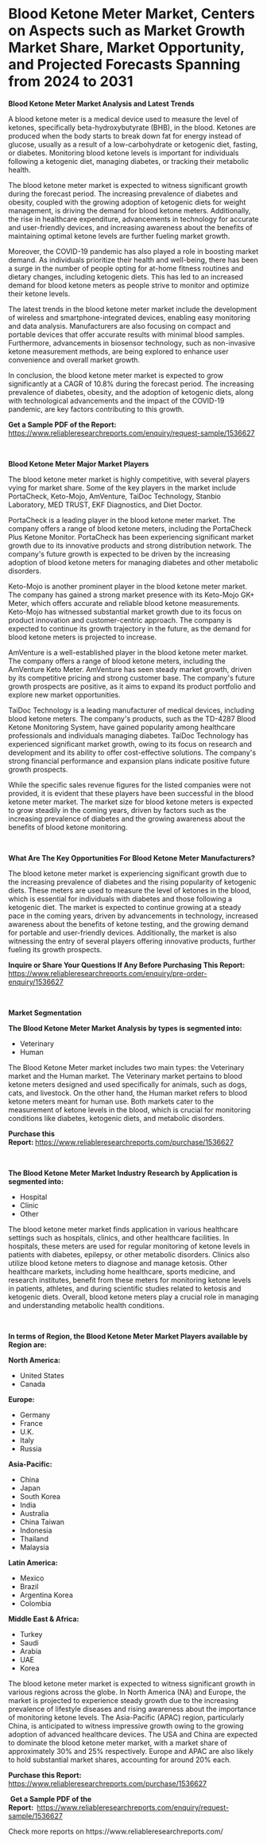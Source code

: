 <p><h1>Blood Ketone Meter Market, Centers on Aspects such as Market Growth Market Share, Market Opportunity, and Projected Forecasts Spanning from 2024 to 2031</h1></p><p><strong>Blood Ketone Meter Market Analysis and Latest Trends</strong></p>
<p><p>A blood ketone meter is a medical device used to measure the level of ketones, specifically beta-hydroxybutyrate (BHB), in the blood. Ketones are produced when the body starts to break down fat for energy instead of glucose, usually as a result of a low-carbohydrate or ketogenic diet, fasting, or diabetes. Monitoring blood ketone levels is important for individuals following a ketogenic diet, managing diabetes, or tracking their metabolic health.</p><p>The blood ketone meter market is expected to witness significant growth during the forecast period. The increasing prevalence of diabetes and obesity, coupled with the growing adoption of ketogenic diets for weight management, is driving the demand for blood ketone meters. Additionally, the rise in healthcare expenditure, advancements in technology for accurate and user-friendly devices, and increasing awareness about the benefits of maintaining optimal ketone levels are further fueling market growth.</p><p>Moreover, the COVID-19 pandemic has also played a role in boosting market demand. As individuals prioritize their health and well-being, there has been a surge in the number of people opting for at-home fitness routines and dietary changes, including ketogenic diets. This has led to an increased demand for blood ketone meters as people strive to monitor and optimize their ketone levels.</p><p>The latest trends in the blood ketone meter market include the development of wireless and smartphone-integrated devices, enabling easy monitoring and data analysis. Manufacturers are also focusing on compact and portable devices that offer accurate results with minimal blood samples. Furthermore, advancements in biosensor technology, such as non-invasive ketone measurement methods, are being explored to enhance user convenience and overall market growth.</p><p>In conclusion, the blood ketone meter market is expected to grow significantly at a CAGR of 10.8% during the forecast period. The increasing prevalence of diabetes, obesity, and the adoption of ketogenic diets, along with technological advancements and the impact of the COVID-19 pandemic, are key factors contributing to this growth.</p></p>
<p><strong>Get a Sample PDF of the Report:&nbsp;</strong> <a href="https://www.reliableresearchreports.com/enquiry/request-sample/1536627">https://www.reliableresearchreports.com/enquiry/request-sample/1536627</a></p>
<p>&nbsp;</p>
<p><strong>Blood Ketone Meter Major Market Players</strong></p>
<p><p>The blood ketone meter market is highly competitive, with several players vying for market share. Some of the key players in the market include PortaCheck, Keto-Mojo, AmVenture, TaiDoc Technology, Stanbio Laboratory, MED TRUST, EKF Diagnostics, and Diet Doctor.</p><p>PortaCheck is a leading player in the blood ketone meter market. The company offers a range of blood ketone meters, including the PortaCheck Plus Ketone Monitor. PortaCheck has been experiencing significant market growth due to its innovative products and strong distribution network. The company's future growth is expected to be driven by the increasing adoption of blood ketone meters for managing diabetes and other metabolic disorders.</p><p>Keto-Mojo is another prominent player in the blood ketone meter market. The company has gained a strong market presence with its Keto-Mojo GK+ Meter, which offers accurate and reliable blood ketone measurements. Keto-Mojo has witnessed substantial market growth due to its focus on product innovation and customer-centric approach. The company is expected to continue its growth trajectory in the future, as the demand for blood ketone meters is projected to increase.</p><p>AmVenture is a well-established player in the blood ketone meter market. The company offers a range of blood ketone meters, including the AmVenture Keto Meter. AmVenture has seen steady market growth, driven by its competitive pricing and strong customer base. The company's future growth prospects are positive, as it aims to expand its product portfolio and explore new market opportunities.</p><p>TaiDoc Technology is a leading manufacturer of medical devices, including blood ketone meters. The company's products, such as the TD-4287 Blood Ketone Monitoring System, have gained popularity among healthcare professionals and individuals managing diabetes. TaiDoc Technology has experienced significant market growth, owing to its focus on research and development and its ability to offer cost-effective solutions. The company's strong financial performance and expansion plans indicate positive future growth prospects.</p><p>While the specific sales revenue figures for the listed companies were not provided, it is evident that these players have been successful in the blood ketone meter market. The market size for blood ketone meters is expected to grow steadily in the coming years, driven by factors such as the increasing prevalence of diabetes and the growing awareness about the benefits of blood ketone monitoring.</p></p>
<p>&nbsp;</p>
<p><strong>What Are The Key Opportunities For Blood Ketone Meter Manufacturers?</strong></p>
<p><p>The blood ketone meter market is experiencing significant growth due to the increasing prevalence of diabetes and the rising popularity of ketogenic diets. These meters are used to measure the level of ketones in the blood, which is essential for individuals with diabetes and those following a ketogenic diet. The market is expected to continue growing at a steady pace in the coming years, driven by advancements in technology, increased awareness about the benefits of ketone testing, and the growing demand for portable and user-friendly devices. Additionally, the market is also witnessing the entry of several players offering innovative products, further fueling its growth prospects.</p></p>
<p><strong>Inquire or Share Your Questions If Any Before Purchasing This Report:</strong> <a href="https://www.reliableresearchreports.com/enquiry/pre-order-enquiry/1536627">https://www.reliableresearchreports.com/enquiry/pre-order-enquiry/1536627</a></p>
<p>&nbsp;</p>
<p><strong>Market Segmentation</strong></p>
<p><strong>The Blood Ketone Meter Market Analysis by types is segmented into:</strong></p>
<p><ul><li>Veterinary</li><li>Human</li></ul></p>
<p><p>The Blood Ketone Meter market includes two main types: the Veterinary market and the Human market. The Veterinary market pertains to blood ketone meters designed and used specifically for animals, such as dogs, cats, and livestock. On the other hand, the Human market refers to blood ketone meters meant for human use. Both markets cater to the measurement of ketone levels in the blood, which is crucial for monitoring conditions like diabetes, ketogenic diets, and metabolic disorders.</p></p>
<p><strong>Purchase this Report:&nbsp;</strong><a href="https://www.reliableresearchreports.com/purchase/1536627">https://www.reliableresearchreports.com/purchase/1536627</a></p>
<p>&nbsp;</p>
<p><strong>The Blood Ketone Meter Market Industry Research by Application is segmented into:</strong></p>
<p><ul><li>Hospital</li><li>Clinic</li><li>Other</li></ul></p>
<p><p>The blood ketone meter market finds application in various healthcare settings such as hospitals, clinics, and other healthcare facilities. In hospitals, these meters are used for regular monitoring of ketone levels in patients with diabetes, epilepsy, or other metabolic disorders. Clinics also utilize blood ketone meters to diagnose and manage ketosis. Other healthcare markets, including home healthcare, sports medicine, and research institutes, benefit from these meters for monitoring ketone levels in patients, athletes, and during scientific studies related to ketosis and ketogenic diets. Overall, blood ketone meters play a crucial role in managing and understanding metabolic health conditions.</p></p>
<p>&nbsp;</p>
<p><strong>In terms of Region, the Blood Ketone Meter Market Players available by Region are:</strong></p>
<p>
    <p> <strong> North America: </strong>
        <ul>
            <li>United States</li>
            <li>Canada</li>
        </ul>
        </p> 
    <p> <strong> Europe: </strong>
        <ul>
            <li>Germany</li>
            <li>France</li>
            <li>U.K.</li>
            <li>Italy</li>
            <li>Russia</li>
        </ul>
        </p> 
    <p> <strong> Asia-Pacific: </strong>
        <ul>
            <li>China</li>
            <li>Japan</li>
            <li>South Korea</li>
            <li>India</li>
            <li>Australia</li>
            <li>China Taiwan</li>
            <li>Indonesia</li>
            <li>Thailand</li>
            <li>Malaysia</li>
        </ul>
        </p> 
    <p> <strong> Latin America: </strong>
        <ul>
            <li>Mexico</li>
            <li>Brazil</li>
            <li>Argentina Korea</li>
            <li>Colombia</li>
        </ul>
        </p> 
    <p> <strong> Middle East & Africa: </strong>
        <ul>
            <li>Turkey</li>
            <li>Saudi</li>
            <li>Arabia</li>
            <li>UAE</li>
            <li>Korea</li>
        </ul>
    </p>
    </p>
<p><p>The blood ketone meter market is expected to witness significant growth in various regions across the globe. In North America (NA) and Europe, the market is projected to experience steady growth due to the increasing prevalence of lifestyle diseases and rising awareness about the importance of monitoring ketone levels. The Asia-Pacific (APAC) region, particularly China, is anticipated to witness impressive growth owing to the growing adoption of advanced healthcare devices. The USA and China are expected to dominate the blood ketone meter market, with a market share of approximately 30% and 25% respectively. Europe and APAC are also likely to hold substantial market shares, accounting for around 20% each.</p></p>
<p><strong>Purchase this Report: </strong><a href="https://www.reliableresearchreports.com/purchase/1536627">https://www.reliableresearchreports.com/purchase/1536627</a></p>
<p>&nbsp;<strong>Get a Sample PDF of the Report:&nbsp;&nbsp;</strong><a href="https://www.reliableresearchreports.com/enquiry/request-sample/1536627">https://www.reliableresearchreports.com/enquiry/request-sample/1536627</a></p>
<p><strong></strong></p>
<p>Check more reports on https://www.reliableresearchreports.com/</p>
